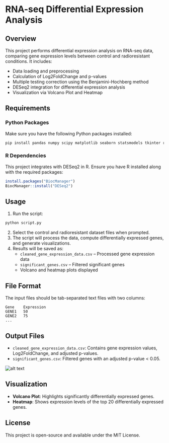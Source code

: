 # RNA-seq Differential Expression Analysis

## Overview
This project performs differential expression analysis on RNA-seq data, comparing gene expression levels between control and radioresistant conditions. It includes:
- Data loading and preprocessing
- Calculation of Log2FoldChange and p-values
- Multiple testing correction using the Benjamini-Hochberg method
- DESeq2 integration for differential expression analysis
- Visualization via Volcano Plot and Heatmap

## Requirements
### Python Packages
Make sure you have the following Python packages installed:
```sh
pip install pandas numpy scipy matplotlib seaborn statsmodels tkinter rpy2
```

### R Dependencies
This project integrates with DESeq2 in R. Ensure you have R installed along with the required packages:
```r
install.packages("BiocManager")
BiocManager::install("DESeq2")
```

## Usage
1. Run the script:
```sh
python script.py
```
2. Select the control and radioresistant dataset files when prompted.
3. The script will process the data, compute differentially expressed genes, and generate visualizations.
4. Results will be saved as:
   - `cleaned_gene_expression_data.csv` – Processed gene expression data
   - `significant_genes.csv` – Filtered significant genes
   - Volcano and heatmap plots displayed

## File Format
The input files should be tab-separated text files with two columns:
```
Gene    Expression
GENE1   50
GENE2   75
...
```

## Output Files
- `cleaned_gene_expression_data.csv`: Contains gene expression values, Log2FoldChange, and adjusted p-values.
- `significant_genes.csv`: Filtered genes with an adjusted p-value < 0.05.

![alt text](https://github.com/AkimzhanRakhimov/ProteinParser/blob/main/2025-03-11_14-29-27.png)

## Visualization
- **Volcano Plot**: Highlights significantly differentially expressed genes.
- **Heatmap**: Shows expression levels of the top 20 differentially expressed genes.

## License
This project is open-source and available under the MIT License.

